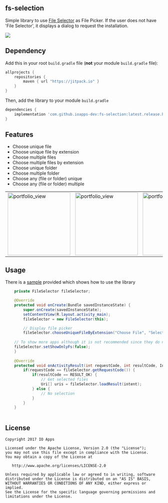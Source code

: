## fs-selection
Simple library to use [File Selector](https://play.google.com/store/apps/details?id=com.ioapps.fileselector) as File Picker.
If the user does not have 'File Selector', it displays a dialog to request the installation.

[![](https://jitpack.io/v/ioapps-dev/fs-selection.svg)](https://jitpack.io/#ioapps-dev/fs-selection)

## Dependency

Add this in your root `build.gradle` file (**not** your module `build.gradle` file):

```gradle
allprojects {
	repositories {
        maven { url "https://jitpack.io" }
    }
}
```

Then, add the library to your module `build.gradle`
```gradle
dependencies {
    implementation 'com.github.ioapps-dev:fs-selection:latest.release.here'
}
```

## Features
- Choose unique file
- Choose unique file by extension
- Choose multiple files
- Choose multiple files by extension
- Choose unique folder
- Choose multiple folder
- Choose any (file or folder) unique
- Choose any (file or folder) multiple

<table><tr><td>
<img width="200" alt="portfolio_view" src="https://raw.github.com/ioapps-dev/fs-selection/master/screenshots/screenshot-1.png">
</td><td>
<img width="200" alt="portfolio_view" src="https://raw.github.com/ioapps-dev/fs-selection/master/screenshots/screenshot-2.png">
</td><td>
<img width="200" alt="portfolio_view" src="https://raw.github.com/ioapps-dev/fs-selection/master/screenshots/screenshot-3.png">
</td></tr></table>

## Usage
There is a [sample](https://github.com/ioapps-dev/fs-selection/tree/master/sample) provided which shows how to use the library

```java
    private FileSelector fileSelector;

    @Override
    protected void onCreate(Bundle savedInstanceState) {
        super.onCreate(savedInstanceState);
        setContentView(R.layout.activity_main);
        fileSelector = new FileSelector(this);

        // Display file picker
        fileSelector.chooseUniqueFileByExtension("Choose File", "Select an image (jpg)", "jpg");
	
	// To show more apps although it is not recommended since they do not support the same filters. ex. 'file/multiple'
	fileSelector.setShowOnlyFs(false);
    }
    
    @Override
    protected void onActivityResult(int requestCode, int resultCode, Intent intent) {
        if(requestCode == fileSelector.getRequestCode()) {
            if(resultCode == RESULT_OK) {
                // Get selected files
                Uri[] uris = fileSelector.loadResult(intent);
            } else {
                // No selection
            }
        }
    }
    
```

License
--------

    Copyright 2017 IO Apps

    Licensed under the Apache License, Version 2.0 (the "License");
    you may not use this file except in compliance with the License.
    You may obtain a copy of the License at

       http://www.apache.org/licenses/LICENSE-2.0

    Unless required by applicable law or agreed to in writing, software
    distributed under the License is distributed on an "AS IS" BASIS,
    WITHOUT WARRANTIES OR CONDITIONS OF ANY KIND, either express or implied.
    See the License for the specific language governing permissions and
    limitations under the License.

